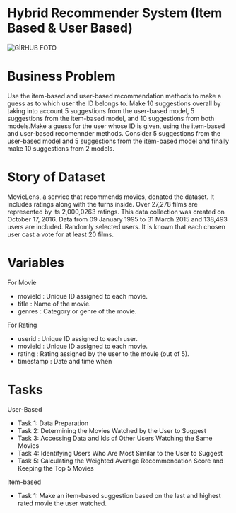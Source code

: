 # Hybrid Recommender System (Item Based & User Based)

![GİRHUB FOTO](https://user-images.githubusercontent.com/126112467/235902366-e2df8b1c-4043-4d3d-a0d0-ff8f2ad8363e.png)

# Business Problem
Use the item-based and user-based recommendation methods to make a guess as to which user the ID belongs to. Make 10 suggestions overall by taking into account
5 suggestions from the user-based model, 5 suggestions from the item-based model, and 10 suggestions from both models.Make a guess for the user whose ID is given,
using the item-based and user-based recomennder methods. Consider 5 suggestions from the user-based model and 5 suggestions from the item-based model and 
finally make 10 suggestions from 2 models.

# Story of Dataset
MovieLens, a service that recommends movies, donated the dataset. It includes ratings along with the turns inside. 
Over 27,278 films are represented by its 2,000,0263 ratings. This data collection was created on October 17, 2016. 
Data from 09 January 1995 to 31 March 2015 and 138,493 users are included. Randomly selected users. 
It is known that each chosen user cast a vote for at least 20 films.

# Variables
For Movie
- movieId : Unique ID assigned to each movie.
- title : Name of the movie.
- genres : Category or genre of the movie.

For Rating
- userid : Unique ID assigned to each user.
- movieId : Unique ID assigned to each movie.
- rating : Rating assigned by the user to the movie (out of 5).
- timestamp : Date and time when

# Tasks
User-Based

- Task 1: Data Preparation
- Task 2: Determining the Movies Watched by the User to Suggest
- Task 3: Accessing Data and Ids of Other Users Watching the Same Movies
- Task 4: Identifying Users Who Are Most Similar to the User to Suggest
- Task 5: Calculating the Weighted Average Recommendation Score and Keeping the Top 5 Movies

Item-based

- Task 1: Make an item-based suggestion based on the last and highest rated movie the user watched.

